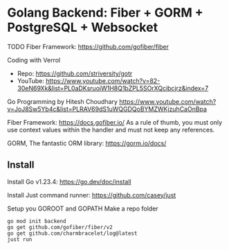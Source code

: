 # Golang Backend: Fiber + GORM + PostgreSQL + Websocket

TODO
Fiber Framework: https://github.com/gofiber/fiber

Coding with Verrol
- Repo: https://github.com/striversity/gotr
- YouTube: https://www.youtube.com/watch?v=82-30eN69Xk&list=PL0aDKsruoiW1H8Q1bZPL5SOrXQcibcjrz&index=7

Go Programming by Hitesh Choudhary
https://www.youtube.com/watch?v=JoJ8Sw5Yb4c&list=PLRAV69dS1uWQGDQoBYMZWKjzuhCaOnBpa


Fiber Framework: https://docs.gofiber.io/
As a rule of thumb, you must only use context values within the handler and must not keep any references. 

GORM, The fantastic ORM library: https://gorm.io/docs/

## Install
Install Go v1.23.4: https://go.dev/doc/install

Install Just command runner: https://github.com/casey/just

Setup you GOROOT and GOPATH
Make a repo folder
```
go mod init backend
go get github.com/gofiber/fiber/v2
go get github.com/charmbracelet/log@latest
just run
```